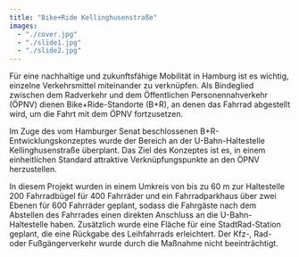 ```yaml
---
title: "Bike+Ride Kellinghusenstraße"
images:
  - "./cover.jpg"
  - "./slide1.jpg"
  - "./slide2.jpg"
---
```


Für eine nachhaltige und zukunftsfähige Mobilität in Hamburg ist es wichtig, einzelne Verkehrsmittel miteinander zu verknüpfen. Als Bindeglied zwischen dem Radverkehr und dem Öffentlichen Personennahverkehr (ÖPNV) dienen Bike+Ride-Standorte (B+R), an denen das Fahrrad abgestellt wird, um die Fahrt mit dem ÖPNV fortzusetzen.

Im Zuge des vom Hamburger Senat beschlossenen B+R-Entwicklungskonzeptes
wurde der Bereich an der U-Bahn-Haltestelle Kellinghusenstraße
überplant. Das Ziel des Konzeptes ist es, in einem einheitlichen
Standard attraktive Verknüpfungspunkte an den ÖPNV herzustellen.

In diesem Projekt wurden in einem Umkreis von bis zu 60 m zur Haltestelle
200 Fahrradbügel für 400 Fahrräder und ein Fahrradparkhaus über zwei
Ebenen für 600 Fahrräder geplant, sodass die Fahrgäste nach dem
Abstellen des Fahrrades einen direkten Anschluss an die
U-Bahn-Haltestelle haben. Zusätzlich wurde eine Fläche für eine
StadtRad-Station geplant, die eine Rückgabe des Leihfahrrads
erleichtert. Der Kfz-, Rad- oder Fußgängerverkehr wurde durch die
Maßnahme nicht beeinträchtigt.

